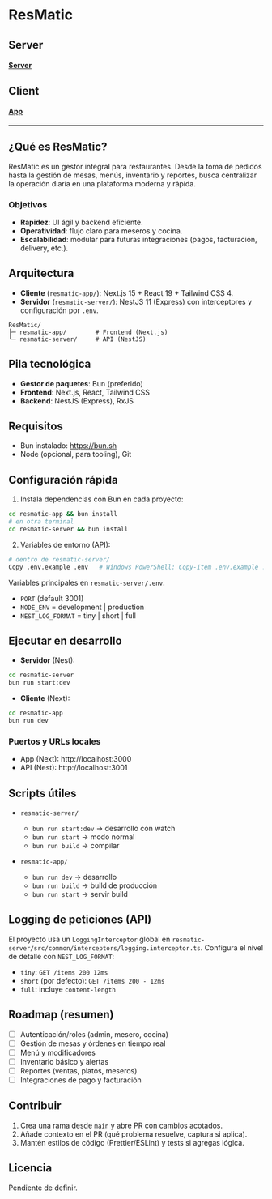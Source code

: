 # ResMatic

## Server
#### [Server](https://github.com/ElPokaReal/tree/main/resmatic-server)

## Client
#### [App](https://github.com/ElPokaReal/tree/main/resmatic-app)

---

## ¿Qué es ResMatic?

ResMatic es un gestor integral para restaurantes. Desde la toma de pedidos hasta la gestión de mesas, menús, inventario y reportes, busca centralizar la operación diaria en una plataforma moderna y rápida.

### Objetivos
- __Rapidez__: UI ágil y backend eficiente.
- __Operatividad__: flujo claro para meseros y cocina.
- __Escalabilidad__: modular para futuras integraciones (pagos, facturación, delivery, etc.).

## Arquitectura

- __Cliente__ (`resmatic-app/`): Next.js 15 + React 19 + Tailwind CSS 4.
- __Servidor__ (`resmatic-server/`): NestJS 11 (Express) con interceptores y configuración por `.env`.

```
ResMatic/
├─ resmatic-app/        # Frontend (Next.js)
└─ resmatic-server/     # API (NestJS)
```

## Pila tecnológica

- __Gestor de paquetes__: Bun (preferido)
- __Frontend__: Next.js, React, Tailwind CSS
- __Backend__: NestJS (Express), RxJS

## Requisitos

- Bun instalado: https://bun.sh
- Node (opcional, para tooling), Git

## Configuración rápida

1) Instala dependencias con Bun en cada proyecto:

```bash
cd resmatic-app && bun install
# en otra terminal
cd resmatic-server && bun install
```

2) Variables de entorno (API):

```bash
# dentro de resmatic-server/
Copy .env.example .env   # Windows PowerShell: Copy-Item .env.example .env -Force
```

Variables principales en `resmatic-server/.env`:
- `PORT` (default 3001)
- `NODE_ENV` = development | production
- `NEST_LOG_FORMAT` = tiny | short | full

## Ejecutar en desarrollo

- __Servidor__ (Nest):

```bash
cd resmatic-server
bun run start:dev
```

- __Cliente__ (Next):

```bash
cd resmatic-app
bun run dev
```

### Puertos y URLs locales

- App (Next): http://localhost:3000
- API (Nest): http://localhost:3001

## Scripts útiles

- `resmatic-server/`
  - `bun run start:dev` → desarrollo con watch
  - `bun run start` → modo normal
  - `bun run build` → compilar

- `resmatic-app/`
  - `bun run dev` → desarrollo
  - `bun run build` → build de producción
  - `bun run start` → servir build

## Logging de peticiones (API)

El proyecto usa un `LoggingInterceptor` global en `resmatic-server/src/common/interceptors/logging.interceptor.ts`.
Configura el nivel de detalle con `NEST_LOG_FORMAT`:

- `tiny`: `GET /items 200 12ms`
- `short` (por defecto): `GET /items 200 - 12ms`
- `full`: incluye `content-length`

## Roadmap (resumen)

- [ ] Autenticación/roles (admin, mesero, cocina)
- [ ] Gestión de mesas y órdenes en tiempo real
- [ ] Menú y modificadores
- [ ] Inventario básico y alertas
- [ ] Reportes (ventas, platos, meseros)
- [ ] Integraciones de pago y facturación

## Contribuir

1) Crea una rama desde `main` y abre PR con cambios acotados.
2) Añade contexto en el PR (qué problema resuelve, captura si aplica).
3) Mantén estilos de código (Prettier/ESLint) y tests si agregas lógica.

## Licencia

Pendiente de definir.